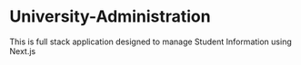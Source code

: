 # University-Administration
This is full stack application designed to manage Student Information using Next.js
